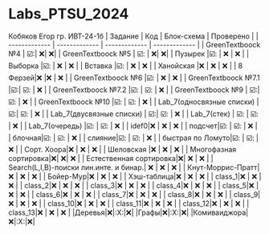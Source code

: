# Labs_PTSU_2024
Кобяков Егор гр. ИВТ-24-1б
| Задание | Код | Блок-схема | Проверено |
| ------------- | ------------- | ------------- | ------------- |
| GreenTextboock №4 | ☑️:| :x:| :x:|
| GreenTextboock №5 | ☑️: | :x:| :x:|
| Пузырек |☑️: | :x:  | :x:  |
| Выборка |☑️: | :x:  | :x:  |
| Вставка |☑️: | :x:  | :x:  |
| Ханойская |:x: | :x:  | :x:  |
| 8 Ферзей|:x:  |:x:  | :x:  |
| GreenTextboock №6 |☑️:  | :x:  | :x:  |
| GreenTextboock №7.1 |☑️:| ☑️:  | :x:  |
| GreenTextboock №7.2 |☑️:  | ☑️:  | :x:  |
| GreenTextboock №9 | ☑️:| ☑️:  |  :x:  |
| GreenTextboock №10 |☑️: | ☑️:  | :x:  |
| Lab_7(односвязные списки) | ☑️:| ☑️:  | :x:  |
| Lab_7(двусвязные списки) | ☑️:| ☑️:  | :x:  |
| Lab_7(стек) | ☑️: | ☑️:  | :x:  |
| Lab_7(очередь) |☑️:  | ☑️:  | :x:  |
| idef0|:x:  | :x:  |  :x:  |
| подсчет|☑️: | ☑️:  | :x:  |
| блочная|☑️: | ☑️:  | :x:  |
| слияние|☑️: | ☑️:  | :x:  |
| быстрая по Ломуто|☑️: | ☑️:  | :x:  |
| Сорт. Хоора|:x: | :x:  | :x:  |
| Шеловская |:x: | :x:  | :x:  |
| Многофазная сортировка|:x:| :x:| :x:  |
| Естественная сортировка|:x:| :x:  | :x:  |
| Search(L,I,B)-поиски лин.инте. и бинар.| :x: | :x:  | :x:  |
| Кнут-Моррис-Пратт|:x: | :x:  | :x:  |
| Бойер-Мур|:x: | :x:  | :x:  |
| Хэш-таблица|:x:  | :x:  | :x:  |
| class_1|:x: | :x:  | :x:  |
| class_2|:x:  | :x:  | :x:  |
| class_3|:x:  | :x:  | :x:  |
| class_4|:x:  | :x:  | :x:  |
| class_5|:x:  | :x:  | :x:  |
| class_6|:x:  | :x:  | :x:  |
| class_7|:x:  | :x:  | :x:  |
| class_8|:x:  | :x:  | :x:  |
| class_9|:x:  | :x:  | :x:  |
| class_10|:x:  | :x:  | :x:  |
| class_11|:x:  | :x:  | :x:  |
| class_12|:x:  | :x:  | :x:  |
| class_13|:x:  | :x:  | :x:  |
|Деревья|:x:|:X:|:x:|
|Графы|:x:|:X:|:x:|
|Комиваиджора|:x:|:X:|:x:|
